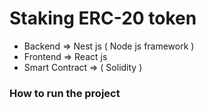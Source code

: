 # Staking ERC-20 token

- Backend => Nest js ( Node js framework )
- Frontend => React js
- Smart Contract => ( Solidity )

### How to run the project

